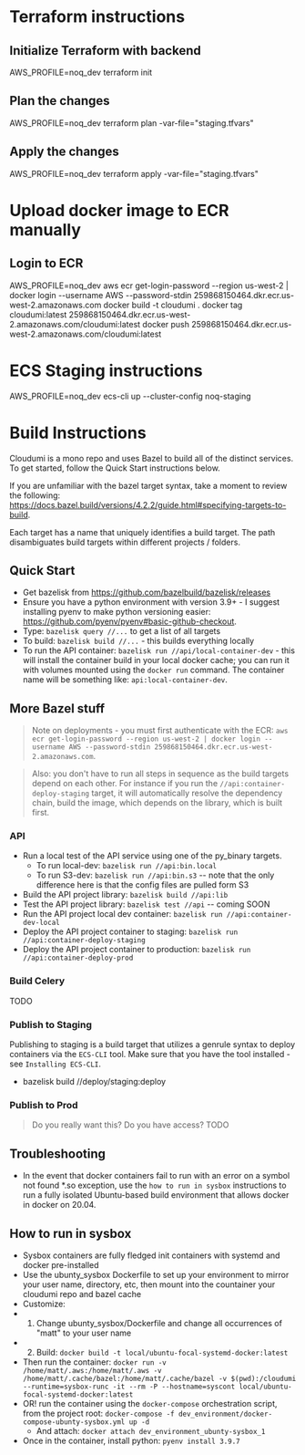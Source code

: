 # Terraform instructions

## Initialize Terraform with backend

AWS_PROFILE=noq_dev terraform init

## Plan the changes

AWS_PROFILE=noq_dev terraform plan -var-file="staging.tfvars"

## Apply the changes

AWS_PROFILE=noq_dev terraform apply -var-file="staging.tfvars"

# Upload docker image to ECR manually

## Login to ECR

AWS_PROFILE=noq_dev aws ecr get-login-password --region us-west-2 | docker login --username AWS --password-stdin 259868150464.dkr.ecr.us-west-2.amazonaws.com
docker build -t cloudumi .
docker tag cloudumi:latest 259868150464.dkr.ecr.us-west-2.amazonaws.com/cloudumi:latest
docker push 259868150464.dkr.ecr.us-west-2.amazonaws.com/cloudumi:latest

# ECS Staging instructions

AWS_PROFILE=noq_dev ecs-cli up --cluster-config noq-staging

# Build Instructions
Cloudumi is a mono repo and uses Bazel to build all of the distinct services. To get started, follow the Quick Start instructions below.

If you are unfamiliar with the bazel target syntax, take a moment to review the following: https://docs.bazel.build/versions/4.2.2/guide.html#specifying-targets-to-build.

Each target has a name that uniquely identifies a build target. The path disambiguates build targets within different projects / folders.

## Quick Start
* Get bazelisk from https://github.com/bazelbuild/bazelisk/releases
* Ensure you have a python environment with version 3.9+ - I suggest installing pyenv to make python versioning easier: https://github.com/pyenv/pyenv#basic-github-checkout.
* Type: `bazelisk query //...` to get a list of all targets
* To build: `bazelisk build //...` - this builds everything locally
* To run the API container: `bazelisk run //api/local-container-dev` - this will install the container build in your local docker cache; you can run it with volumes mounted using the `docker run` command. The container name will be something like: `api:local-container-dev`.

## More Bazel stuff

> Note on deployments - you must first authenticate with the ECR: `aws ecr get-login-password --region us-west-2 | docker login --username AWS --password-stdin 259868150464.dkr.ecr.us-west-2.amazonaws.com`.

> Also: you don't have to run all steps in sequence as the build targets depend on each other. For instance if you run the `//api:container-deploy-staging` target, it will automatically resolve the dependency chain, build the image, which depends on the library, which is built first.

### API
* Run a local test of the API service using one of the py_binary targets.
  * To run local-dev: `bazelisk run //api:bin.local`
  * To run S3-dev: `bazelisk run //api:bin.s3` -- note that the only difference here is that the config files are pulled form S3
* Build the API project library: `bazelisk build //api:lib`
* Test the API project library: `bazelisk test //api` -- coming SOON
* Run the API project local dev container: `bazelisk run //api:container-dev-local`
* Deploy the API project container to staging: `bazelisk run //api:container-deploy-staging`
* Deploy the API project container to production: `bazelisk run //api:container-deploy-prod`

### Build Celery
TODO

### Publish to Staging
Publishing to staging is a build target that utilizes a genrule syntax to deploy containers via the `ECS-CLI` tool. Make sure that you have the tool installed - see `Installing ECS-CLI`.

* bazelisk build //deploy/staging:deploy

### Publish to Prod
> Do you really want this? Do you have access?
TODO

## Troubleshooting
* In the event that docker containers fail to run with an error on a symbol not found *.so exception, use the `how to run in sysbox` instructions to run a fully isolated Ubuntu-based build environment that allows docker in docker on 20.04.

## How to run in sysbox
* Sysbox containers are fully fledged init containers with systemd and docker pre-installed
* Use the ubunty_sysbox Dockerfile to set up your environment to mirror your user name, directory, etc, then mount into the countainer your cloudumi repo and bazel cache                                                                 
* Customize:
* 1. Change ubunty_sysbox/Dockerfile and change all occurrences of "matt" to your user name
* 2. Build: `docker build -t local/ubuntu-focal-systemd-docker:latest`
* Then run the container: `docker run -v /home/matt/.aws:/home/matt/.aws -v /home/matt/.cache/bazel:/home/matt/.cache/bazel -v $(pwd):/cloudumi --runtime=sysbox-runc -it --rm -P --hostname=syscont local/ubuntu-focal-systemd-docker:latest`
* OR! run the container using the `docker-compose` orchestration script, from the project root: `docker-compose -f dev_environment/docker-compose-ubunty-sysbox.yml up -d`
  * And attach: `docker attach dev_environment_ubunty-sysbox_1`
* Once in the container, install python: `pyenv install 3.9.7`
